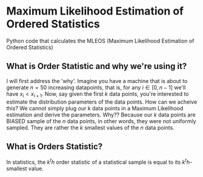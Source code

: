 # Maximum Likelihood Estimation of Ordered Statistics

Python code that calculates the MLEOS (Maximum Likelihood Estimation of Ordered Statistics)


## What is Order Statistic and why we're using it?

I will first address the 'why'. Imagine you have a machine that is about to generate $n = 50$ increasing datapoints, that is, for any $i \in [0,n-1]$  we'll have $x_i < x_{i+1}$. Now, say given the first $k$ data points, you're interested to estimate the distribution parameters of the data points. How can we acheive this? We cannot simply plug our k data points in a Maximum Likelihood estimation and derive the parameters. Why?? Because our $k$ data points are BIASED sample of the $n$ data points, in other words, they were not uniformly sampled. They are rather the $k$ smallest values of the $n$ data points.

## What is Orders Statistic?

In statistics, the $k^th$ order statistic of a statistical sample is equal to its $k^th$-smallest value.








